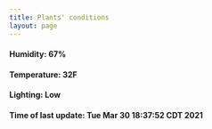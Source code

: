 ```yaml
---
title: Plants' conditions
layout: page
---
```



#### Humidity: 67%
#### Temperature: 32F
#### Lighting: Low
#### Time of last update: Tue Mar 30 18:37:52 CDT 2021
